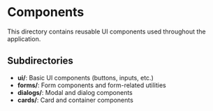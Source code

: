 # Components

This directory contains reusable UI components used throughout the application.

## Subdirectories

- **ui/**: Basic UI components (buttons, inputs, etc.)
- **forms/**: Form components and form-related utilities
- **dialogs/**: Modal and dialog components
- **cards/**: Card and container components
